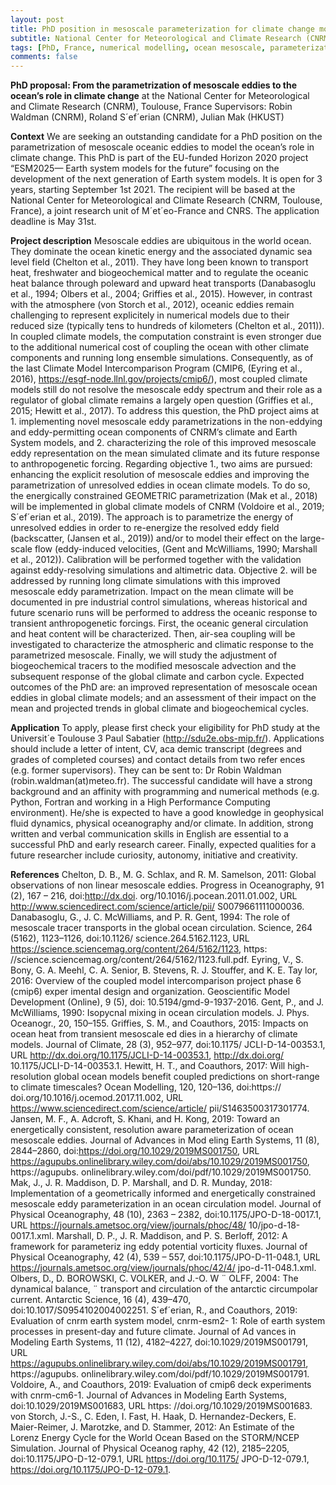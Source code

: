 ```yaml
---
layout: post
title: PhD position in mesoscale parameterization for climate change modelling (Toulouse, France)
subtitle: National Center for Meteorological and Climate Research (CNRM)
tags: [PhD, France, numerical modelling, ocean mesoscale, parameterization, climate change]
comments: false
---
```


**PhD proposal: From the parametrization of mesoscale eddies to the ocean’s role in climate change**
at the National Center for Meteorological and Climate Research (CNRM), Toulouse, France Supervisors: Robin Waldman (CNRM), Roland S´ef´erian (CNRM), Julian Mak (HKUST) 

**Context** 
We are seeking an outstanding candidate for a PhD position on the parametrization of mesoscale oceanic eddies to model the ocean’s role in climate change. This PhD is part of the EU-funded Horizon 2020 project “ESM2025— Earth system models for the future” focusing on the development of the next generation of Earth system models. It is open for 3 years, starting September 1st 2021. The recipient will be based at the National Center for Meteorological and Climate Research (CNRM, Toulouse, France), a joint research unit of M´et´eo-France and CNRS. The application deadline is May 31st. 

**Project description** 
Mesoscale eddies are ubiquitous in the world ocean. They dominate the ocean kinetic energy and the associated dynamic sea level field (Chelton et al., 2011). They have long been known to transport heat, freshwater and biogeochemical matter and to regulate the oceanic heat balance through poleward and upward heat transports (Danabasoglu et al., 1994; Olbers et al., 2004; Griffies et al., 2015). However, in contrast with the atmosphere (von Storch et al., 2012), oceanic eddies remain challenging to represent explicitely in numerical models due to their reduced size (typically tens to hundreds of kilometers (Chelton et al., 2011)). In coupled climate models, the computation constraint is even stronger due to the additional numerical cost of coupling the ocean with other climate components and running long ensemble simulations. Consequently, as of the last Climate Model Intercomparison Program (CMIP6, (Eyring et al., 2016), https://esgf-node.llnl.gov/projects/cmip6/), most coupled climate models still do not resolve the mesoscale eddy spectrum and their role as a regulator of global climate remains a largely open question (Griffies et al., 2015; Hewitt et al., 2017). 
To address this question, the PhD project aims at 1. implementing novel mesoscale eddy parametrizations in the non-eddying and eddy-permitting ocean components of CNRM’s climate and Earth System models, and 2. characterizing the role of this improved mesoscale eddy representation on the mean simulated climate and its future response to anthropogenetic forcing. Regarding objective 1., two aims are pursued: enhancing the explicit resolution of mesoscale eddies and improving the parametrization of unresolved eddies in ocean climate models. To do so, the energically constrained GEOMETRIC parametrization (Mak et al., 2018) will be implemented in global climate models of CNRM (Voldoire et al., 2019; S´ef´erian et al., 2019). The approach is to parametrize the energy of unresolved eddies in order to re-energize the resolved eddy field (backscatter, (Jansen et al., 2019)) and/or to model their effect on the large-scale flow (eddy-induced velocities, (Gent and McWilliams, 1990; Marshall et al., 2012)). Calibration will be performed together with the validation against eddy-resolving simulations and altimetric data. 
Objective 2. will be addressed by running long climate simulations with this improved mesoscale eddy parametrization. Impact on the mean climate will be documented in pre industrial control simulations, whereas historical and future scenario runs will be performed to address the oceanic response to transient anthropogenetic forcings. First, the oceanic general circulation and heat content will be characterized. Then, air-sea coupling will be investigated to characterize the atmospheric and climatic response to the parametrized mesoscale. Finally, we will study the adjustment of biogeochemical tracers to the modified mesoscale advection and the subsequent response of the global climate and carbon cycle. 
Expected outcomes of the PhD are: an improved representation of mesoscale ocean eddies in global climate models; and an assessment of their impact on the mean and projected trends in global climate and biogeochemical cycles. 

**Application**
To apply, please first check your eligibility for PhD study at the Universit´e Toulouse 3 Paul Sabatier (http://sdu2e.obs-mip.fr/). Applications should include a letter of intent, CV, aca demic transcript (degrees and grades of completed courses) and contact details from two refer ences (e.g. former supervisors). They can be sent to: Dr Robin Waldman (robin.waldman(at)meteo.fr). 
The successful candidate will have a strong background and an affinity with programming and numerical methods (e.g. Python, Fortran and working in a High Performance Computing environment). He/she is expected to have a good knowledge in geophysical fluid dynamics, physical oceanography and/or climate. In addition, strong written and verbal communication skills in English are essential to a successful PhD and early research career. Finally, expected qualities for a future researcher include curiosity, autonomy, initiative and creativity. 

**References**
Chelton, D. B., M. G. Schlax, and R. M. Samelson, 2011: Global observations of non linear mesoscale eddies. Progress in Oceanography, 91 (2), 167 – 216, doi:http://dx.doi. org/10.1016/j.pocean.2011.01.002, URL http://www.sciencedirect.com/science/article/pii/ S0079661111000036. 
Danabasoglu, G., J. C. McWilliams, and P. R. Gent, 1994: The role of mesoscale tracer transports in the global ocean circulation. Science, 264 (5162), 1123–1126, doi:10.1126/ science.264.5162.1123, URL https://science.sciencemag.org/content/264/5162/1123, https: //science.sciencemag.org/content/264/5162/1123.full.pdf. 
Eyring, V., S. Bony, G. A. Meehl, C. A. Senior, B. Stevens, R. J. Stouffer, and K. E. Tay lor, 2016: Overview of the coupled model intercomparison project phase 6 (cmip6) exper imental design and organization. Geoscientific Model Development (Online), 9 (5), doi: 10.5194/gmd-9-1937-2016. 
Gent, P., and J. McWilliams, 1990: Isopycnal mixing in ocean circulation models. J. Phys. Oceanogr., 20, 150–155. 
Griffies, S. M., and Coauthors, 2015: Impacts on ocean heat from transient mesoscale ed dies in a hierarchy of climate models. Journal of Climate, 28 (3), 952–977, doi:10.1175/ JCLI-D-14-00353.1, URL http://dx.doi.org/10.1175/JCLI-D-14-00353.1, http://dx.doi.org/ 10.1175/JCLI-D-14-00353.1. 
Hewitt, H. T., and Coauthors, 2017: Will high-resolution global ocean models benefit coupled predictions on short-range to climate timescales? Ocean Modelling, 120, 120–136, doi:https:// doi.org/10.1016/j.ocemod.2017.11.002, URL https://www.sciencedirect.com/science/article/ pii/S1463500317301774. 
Jansen, M. F., A. Adcroft, S. Khani, and H. Kong, 2019: Toward an energetically consistent, resolution aware parameterization of ocean mesoscale eddies. Journal of Advances in Mod eling Earth Systems, 11 (8), 2844–2860, doi:https://doi.org/10.1029/2019MS001750, URL https://agupubs.onlinelibrary.wiley.com/doi/abs/10.1029/2019MS001750, https://agupubs. onlinelibrary.wiley.com/doi/pdf/10.1029/2019MS001750. 
Mak, J., J. R. Maddison, D. P. Marshall, and D. R. Munday, 2018: Implementation of a geometrically informed and energetically constrained mesoscale eddy parameterization in an ocean circulation model. Journal of Physical Oceanography, 48 (10), 2363 – 2382, doi:10.1175/JPO-D-18-0017.1, URL https://journals.ametsoc.org/view/journals/phoc/48/ 10/jpo-d-18-0017.1.xml. 
Marshall, D. P., J. R. Maddison, and P. S. Berloff, 2012: A framework for parameteriz ing eddy potential vorticity fluxes. Journal of Physical Oceanography, 42 (4), 539 – 557, doi:10.1175/JPO-D-11-048.1, URL https://journals.ametsoc.org/view/journals/phoc/42/4/ jpo-d-11-048.1.xml. 
Olbers, D., D. BOROWSKI, C. VOLKER, and J.-O. W ¨ OLFF, 2004: The dynamical balance, ¨ transport and circulation of the antarctic circumpolar current. Antarctic Science, 16 (4), 439–470, doi:10.1017/S0954102004002251. 
S´ef´erian, R., and Coauthors, 2019: Evaluation of cnrm earth system model, cnrm-esm2- 1: Role of earth system processes in present-day and future climate. Journal of Ad vances in Modeling Earth Systems, 11 (12), 4182–4227, doi:10.1029/2019MS001791, URL https://agupubs.onlinelibrary.wiley.com/doi/abs/10.1029/2019MS001791, https://agupubs. onlinelibrary.wiley.com/doi/pdf/10.1029/2019MS001791. 
Voldoire, A., and Coauthors, 2019: Evaluation of cmip6 deck experiments with cnrm-cm6-1. Journal of Advances in Modeling Earth Systems, doi:10.1029/2019MS001683, URL https: //doi.org/10.1029/2019MS001683. 
von Storch, J.-S., C. Eden, I. Fast, H. Haak, D. Hernandez-Deckers, E. Maier-Reimer, J. Marotzke, and D. Stammer, 2012: An Estimate of the Lorenz Energy Cycle for the World Ocean Based on the STORM/NCEP Simulation. Journal of Physical Oceanog raphy, 42 (12), 2185–2205, doi:10.1175/JPO-D-12-079.1, URL https://doi.org/10.1175/ JPO-D-12-079.1, https://doi.org/10.1175/JPO-D-12-079.1. 
